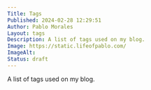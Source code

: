 ```yaml
---
Title: Tags
Published: 2024-02-28 12:29:51
Author: Pablo Morales
Layout: tags
Description: A list of tags used on my blog. 
Image: https://static.lifeofpablo.com/
ImageAlt: 
Status: draft
---
```

A list of tags used on my blog. 
